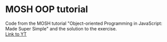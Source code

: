 
# MOSH OOP tutorial

Code from the MOSH tutorial "Object-oriented Programming in JavaScript: Made Super Simple" and the solution to the exercise.<br>
<a href="https://www.youtube.com/watch?v=PFmuCDHHpwk" target="_blank" >Link to YT</a>


